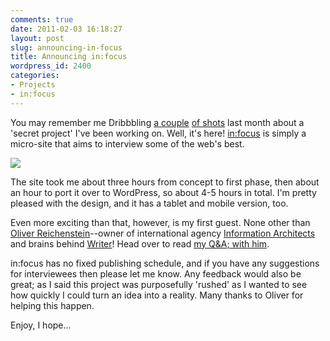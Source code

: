 ```yaml
---
comments: true
date: 2011-02-03 16:18:27
layout: post
slug: announcing-in-focus
title: Announcing in:focus
wordpress_id: 2400
categories:
- Projects
- in:focus
---
```


You may remember me Dribbbling [a couple](http://dribbble.com/shots/99264-Secret-project) [of shots](http://dribbble.com/shots/99266-Secret-project-02) last month about a 'secret project' I've been working on. Well, it's here! [in:focus](/in-focus/) is simply a micro-site that aims to interview some of the web's best.



[![](/wp-content/uploads/2011/02/in-focus.jpg)](/in-focus/)

The site took me about three hours from concept to first phase, then about an hour to port it over to WordPress, so about 4-5 hours in total. I'm pretty pleased with the design, and it has a tablet and mobile version, too.

Even more exciting than that, however, is my first guest. None other than [Oliver Reichenstein](http://twitter.com/iA)--owner of international agency [Information Architects](http://informationarchitects.jp/) and brains behind [Writer](http://www.informationarchitects.jp/en/writer-for-ipad/)! Head over to read [my Q&A; with him](/in-focus/oliver-reichenstein/).

in:focus has no fixed publishing schedule, and if you have any suggestions for interviewees then please let me know. Any feedback would also be great; as I said this project was purposefully 'rushed' as I wanted to see how quickly I could turn an idea into a reality. Many thanks to Oliver for helping this happen.

Enjoy, I hope...
